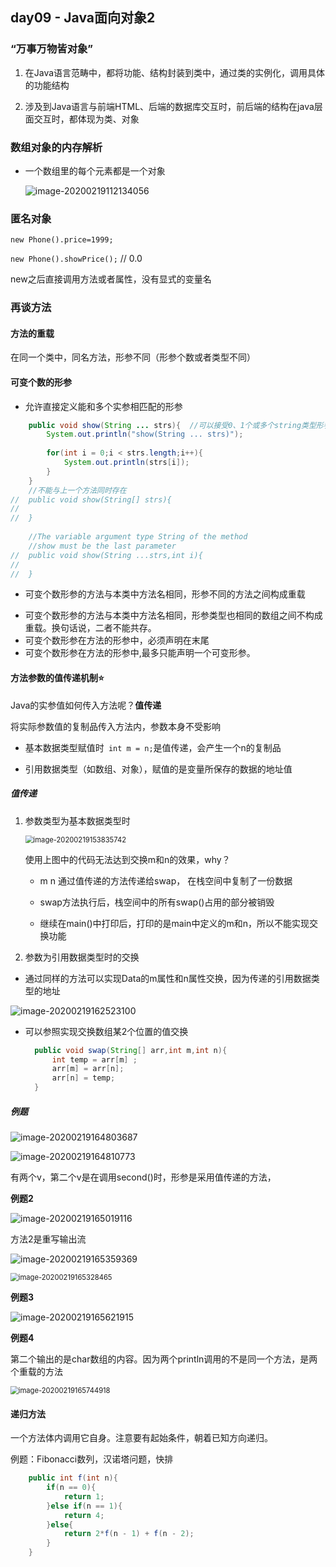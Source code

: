 ## day09 - Java面向对象2

### “万事万物皆对象”

1. 在Java语言范畴中，都将功能、结构封装到类中，通过类的实例化，调用具体的功能结构

2. 涉及到Java语言与前端HTML、后端的数据库交互时，前后端的结构在java层面交互时，都体现为类、对象



### 数组对象的内存解析

- 一个数组里的每个元素都是一个对象

  ![image-20200219112134056](C:\Users\lfrdw\AppData\Roaming\Typora\typora-user-images\image-20200219112134056.png)



### 匿名对象

`new Phone().price=1999;`

`new Phone().showPrice();`  // 0.0

new之后直接调用方法或者属性，没有显式的变量名



### 再谈方法

#### 方法的重载

在同一个类中，同名方法，形参不同（形参个数或者类型不同）

#### 可变个数的形参

- 允许直接定义能和多个实参相匹配的形参

```java
	public void show(String ... strs){  //可以接受0、1个或多个string类型形参
		System.out.println("show(String ... strs)");
		
		for(int i = 0;i < strs.length;i++){
			System.out.println(strs[i]);
		}
	}
	//不能与上一个方法同时存在
//	public void show(String[] strs){
//		
//	}
	
	//The variable argument type String of the method 
	//show must be the last parameter
//	public void show(String ...strs,int i){
//		
//	}
```

- 可变个数形参的方法与本类中方法名相同，形参不同的方法之间构成重载

 *   可变个数形参的方法与本类中方法名相同，形参类型也相同的数组之间不构成重载。换句话说，二者不能共存。
 *   可变个数形参在方法的形参中，必须声明在末尾
 * 	 可变个数形参在方法的形参中,最多只能声明一个可变形参。



#### 方法参数的值传递机制:star:

Java的实参值如何传入方法呢？**值传递**

将实际参数值的复制品传入方法内，参数本身不受影响



- 基本数据类型赋值时` int m = n;`是值传递，会产生一个n的复制品

- 引用数据类型（如数组、对象），赋值的是变量所保存的数据的地址值



##### 值传递

1. 参数类型为基本数据类型时

   <img src="C:\Users\lfrdw\AppData\Roaming\Typora\typora-user-images\image-20200219153835742.png" alt="image-20200219153835742" style="zoom:80%;" />

   使用上图中的代码无法达到交换m和n的效果，why？

   - m n 通过值传递的方法传递给swap， 在栈空间中复制了一份数据

   - swap方法执行后，栈空间中的所有swap()占用的部分被销毁
   - 继续在main()中打印后，打印的是main中定义的m和n，所以不能实现交换功能

2.  参数为引用数据类型时的交换

   - 通过同样的方法可以实现Data的m属性和n属性交换，因为传递的引用数据类型的地址

   ![image-20200219162523100](C:\Users\lfrdw\AppData\Roaming\Typora\typora-user-images\image-20200219162523100.png)

- 可以参照实现交换数组某2个位置的值交换

  ```java
  	public void swap(String[] arr,int m,int n){
  		int temp = arr[m] ;
  		arr[m] = arr[n];
  		arr[n] = temp;
  	}
  ```

##### 例题

![image-20200219164803687](C:\Users\lfrdw\AppData\Roaming\Typora\typora-user-images\image-20200219164803687.png)

![image-20200219164810773](C:\Users\lfrdw\AppData\Roaming\Typora\typora-user-images\image-20200219164810773.png)

有两个v，第二个v是在调用second()时，形参是采用值传递的方法，

**例题2**

![image-20200219165019116](C:\Users\lfrdw\AppData\Roaming\Typora\typora-user-images\image-20200219165019116.png)

方法2是重写输出流

![image-20200219165359369](C:\Users\lfrdw\AppData\Roaming\Typora\typora-user-images\image-20200219165359369.png)

<img src="C:\Users\lfrdw\AppData\Roaming\Typora\typora-user-images\image-20200219165328465.png" alt="image-20200219165328465" style="zoom:80%;" />

**例题3**

![image-20200219165621915](C:\Users\lfrdw\AppData\Roaming\Typora\typora-user-images\image-20200219165621915.png)

**例题4**

第二个输出的是char数组的内容。因为两个println调用的不是同一个方法，是两个重载的方法

<img src="C:\Users\lfrdw\AppData\Roaming\Typora\typora-user-images\image-20200219165744918.png" alt="image-20200219165744918" style="zoom:80%;" />

#### 递归方法

一个方法体内调用它自身。注意要有起始条件，朝着已知方向递归。

例题：Fibonacci数列，汉诺塔问题，快排

```java
	public int f(int n){
		if(n == 0){
			return 1;
		}else if(n == 1){
			return 4;
		}else{
			return 2*f(n - 1) + f(n - 2);
		}
	}
```

